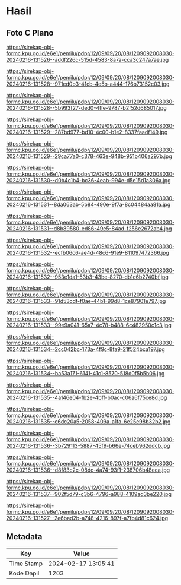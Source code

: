 # Hasil

## Foto C Plano

https://sirekap-obj-formc.kpu.go.id/e6e1/pemilu/pdpr/12/09/09/20/08/1209092008030-20240216-131526--addf226c-515d-4583-8a7a-cca3c247a7ae.jpg

https://sirekap-obj-formc.kpu.go.id/e6e1/pemilu/pdpr/12/09/09/20/08/1209092008030-20240216-131528--971ed0b3-41cb-4e5b-a444-176b73152c03.jpg

https://sirekap-obj-formc.kpu.go.id/e6e1/pemilu/pdpr/12/09/09/20/08/1209092008030-20240216-131528--5b993f27-ded0-4ffe-9787-b2f52d685017.jpg

https://sirekap-obj-formc.kpu.go.id/e6e1/pemilu/pdpr/12/09/09/20/08/1209092008030-20240216-131529--287bd977-bd10-4c00-b1e2-8337faadf149.jpg

https://sirekap-obj-formc.kpu.go.id/e6e1/pemilu/pdpr/12/09/09/20/08/1209092008030-20240216-131529--29ca77a0-c378-463e-948b-951b406a297b.jpg

https://sirekap-obj-formc.kpu.go.id/e6e1/pemilu/pdpr/12/09/09/20/08/1209092008030-20240216-131530--d0b4c1b4-bc36-4eab-994e-d5e15d1a306a.jpg

https://sirekap-obj-formc.kpu.go.id/e6e1/pemilu/pdpr/12/09/09/20/08/1209092008030-20240216-131531--8da063ab-5b84-490e-9f7a-8c04484aa81a.jpg

https://sirekap-obj-formc.kpu.go.id/e6e1/pemilu/pdpr/12/09/09/20/08/1209092008030-20240216-131531--d8b89580-ed86-49e5-84ad-f256e2672ab4.jpg

https://sirekap-obj-formc.kpu.go.id/e6e1/pemilu/pdpr/12/09/09/20/08/1209092008030-20240216-131532--ecfb06c6-ae4d-48c6-91e9-811097472366.jpg

https://sirekap-obj-formc.kpu.go.id/e6e1/pemilu/pdpr/12/09/09/20/08/1209092008030-20240216-131532--953e1da1-53b3-43be-8270-db1c6b2740bf.jpg

https://sirekap-obj-formc.kpu.go.id/e6e1/pemilu/pdpr/12/09/09/20/08/1209092008030-20240216-131533--91d53cdf-f0ae-44b1-99d8-1ce87901e797.jpg

https://sirekap-obj-formc.kpu.go.id/e6e1/pemilu/pdpr/12/09/09/20/08/1209092008030-20240216-131533--99e9a041-65a7-4c78-b488-6c482950c1c3.jpg

https://sirekap-obj-formc.kpu.go.id/e6e1/pemilu/pdpr/12/09/09/20/08/1209092008030-20240216-131534--2cc042bc-173a-4f9c-8fa9-21f524bca197.jpg

https://sirekap-obj-formc.kpu.go.id/e6e1/pemilu/pdpr/12/09/09/20/08/1209092008030-20240216-131534--ba53a171-6141-41c1-8570-518d0f5b5b06.jpg

https://sirekap-obj-formc.kpu.go.id/e6e1/pemilu/pdpr/12/09/09/20/08/1209092008030-20240216-131535--4a146e04-fb2e-4bff-b0ac-c06a6f75ce8d.jpg

https://sirekap-obj-formc.kpu.go.id/e6e1/pemilu/pdpr/12/09/09/20/08/1209092008030-20240216-131535--c6dc20a5-2058-409a-a1fa-6e25e98b32b2.jpg

https://sirekap-obj-formc.kpu.go.id/e6e1/pemilu/pdpr/12/09/09/20/08/1209092008030-20240216-131536--3b729113-5887-45f9-b66e-74ceb962ddcb.jpg

https://sirekap-obj-formc.kpu.go.id/e6e1/pemilu/pdpr/12/09/09/20/08/1209092008030-20240216-131536--d8f83c2c-08dc-4a74-93f1-238706b48eca.jpg

https://sirekap-obj-formc.kpu.go.id/e6e1/pemilu/pdpr/12/09/09/20/08/1209092008030-20240216-131537--902f5d79-c3b6-4796-a988-4109ad3be220.jpg

https://sirekap-obj-formc.kpu.go.id/e6e1/pemilu/pdpr/12/09/09/20/08/1209092008030-20240216-131527--2e6bad2b-a748-4216-897f-a7fb4d81c624.jpg


## Metadata

| Key        | Value               |
| ---------- | ------------------- |
| Time Stamp | 2024-02-17 13:05:41 |
| Kode Dapil | 1203                |



